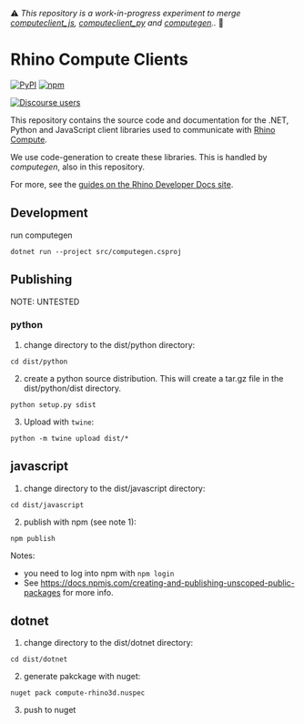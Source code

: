 ⚠ _This repository is a work-in-progress experiment to merge [computeclient_js](https://github.com/mcneel/computeclient_js), [computeclient_py](https://github.com/mcneel/computeclient_py) and [computegen](https://github.com/mcneel/compute.rhino3d/tree/master/src/compute.client).._ 🧪

# Rhino Compute Clients

<!-- [![NuGet](https://img.shields.io/nuget/v/compute-rhino3d.svg?style=flat)](https://www.nuget.org/packages/compute-rhino3d) -->
[![PyPI](https://img.shields.io/pypi/v/compute-rhino3d.svg)](https://pypi.org/project/compute-rhino3d)
[![npm](https://img.shields.io/npm/v/compute-rhino3d.svg)](https://www.npmjs.com/package/compute-rhino3d)

[![Discourse users](https://img.shields.io/discourse/https/discourse.mcneel.com/users.svg)](https://discourse.mcneel.com/c/rhino-developer/compute-rhino3d/90)

This repository contains the source code and documentation for the .NET, Python and JavaScript client libraries used to communicate with [Rhino Compute](https://github.com/mcneel/compute.rhino3d).

We use code-generation to create these libraries. This is handled by _computegen_, also in this repository.

For more, see the [guides on the Rhino Developer Docs site](https://developer.rhino3d.com/guides/compute/).

## Development

run computegen

`dotnet run --project src/computegen.csproj`

## Publishing

NOTE: UNTESTED

### python

1. change directory to the dist/python directory:

`cd dist/python`

2. create a python source distribution. This will create a tar.gz file in the dist/python/dist directory.

`python setup.py sdist`

3. Upload with `twine`:

`python -m twine upload dist/*`

## javascript

1. change directory to the dist/javascript directory:

`cd dist/javascript`

2. publish with npm (see note 1):

`npm publish`

Notes:

- you need to log into npm with `npm login`
- See https://docs.npmjs.com/creating-and-publishing-unscoped-public-packages for more info.

## dotnet

1. change directory to the dist/dotnet directory:

`cd dist/dotnet`

2. generate pakckage with nuget:

`nuget pack compute-rhino3d.nuspec`

3. push to nuget

